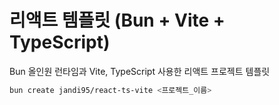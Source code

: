 # 리액트 템플릿 (Bun + Vite + TypeScript)

Bun 올인원 런타임과 Vite, TypeScript 사용한 리액트 프로젝트 템플릿

```sh
bun create jandi95/react-ts-vite <프로젝트_이름>
```
